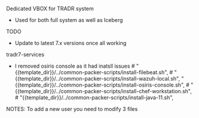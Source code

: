 Dedicated VBOX for TRADR system
- Used for both full system as well as Iceberg



TODO
- Update to latest 7.x versions once all working



tradr7-services
- I removed osiris console as it had inatsll issues
        # "{{template_dir}}/../common-packer-scripts/install-filebeat.sh",
        # "{{template_dir}}/../common-packer-scripts/install-wazuh-local.sh",
        "{{template_dir}}/../common-packer-scripts/install-osiris-console.sh",
        # "{{template_dir}}/../common-packer-scripts/install-chef-workstation.sh",
        # "{{template_dir}}/../common-packer-scripts/install-java-11.sh",

NOTES:
To add a new user you need to modify 3 files 

